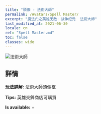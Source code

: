 ```yaml
---
title: "頭像 - 法術大師"
permalink: /Avatars/Spell Master/
excerpt: "魔法门之英雄无敌：战争纪元  法術大師"
last_modified_at: 2021-06-30
locale: cn
ref: "Spell Master.md"
toc: false
classes: wide
---
```

 ![法術大師](/images/a/avatarFrame_10.png)

## 詳情

 **玩法詳解:** 法術大師頭像框 

 **Tips:** 英雄交鋒商店可購買 

 **Is available:**  + 


